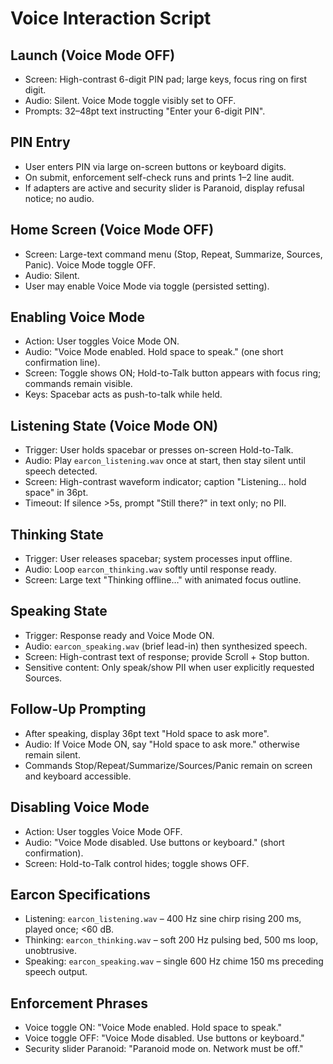 # Voice Interaction Script

## Launch (Voice Mode OFF)
- Screen: High-contrast 6-digit PIN pad; large keys, focus ring on first digit.
- Audio: Silent. Voice Mode toggle visibly set to OFF.
- Prompts: 32–48pt text instructing "Enter your 6-digit PIN".

## PIN Entry
- User enters PIN via large on-screen buttons or keyboard digits.
- On submit, enforcement self-check runs and prints 1–2 line audit.
- If adapters are active and security slider is Paranoid, display refusal notice; no audio.

## Home Screen (Voice Mode OFF)
- Screen: Large-text command menu (Stop, Repeat, Summarize, Sources, Panic). Voice Mode toggle OFF.
- Audio: Silent.
- User may enable Voice Mode via toggle (persisted setting).

## Enabling Voice Mode
- Action: User toggles Voice Mode ON.
- Audio: "Voice Mode enabled. Hold space to speak." (one short confirmation line).
- Screen: Toggle shows ON; Hold-to-Talk button appears with focus ring; commands remain visible.
- Keys: Spacebar acts as push-to-talk while held.

## Listening State (Voice Mode ON)
- Trigger: User holds spacebar or presses on-screen Hold-to-Talk.
- Audio: Play `earcon_listening.wav` once at start, then stay silent until speech detected.
- Screen: High-contrast waveform indicator; caption "Listening… hold space" in 36pt.
- Timeout: If silence >5s, prompt "Still there?" in text only; no PII.

## Thinking State
- Trigger: User releases spacebar; system processes input offline.
- Audio: Loop `earcon_thinking.wav` softly until response ready.
- Screen: Large text "Thinking offline…" with animated focus outline.

## Speaking State
- Trigger: Response ready and Voice Mode ON.
- Audio: `earcon_speaking.wav` (brief lead-in) then synthesized speech.
- Screen: High-contrast text of response; provide Scroll + Stop button.
- Sensitive content: Only speak/show PII when user explicitly requested Sources.

## Follow-Up Prompting
- After speaking, display 36pt text "Hold space to ask more".
- Audio: If Voice Mode ON, say "Hold space to ask more." otherwise remain silent.
- Commands Stop/Repeat/Summarize/Sources/Panic remain on screen and keyboard accessible.

## Disabling Voice Mode
- Action: User toggles Voice Mode OFF.
- Audio: "Voice Mode disabled. Use buttons or keyboard." (short confirmation).
- Screen: Hold-to-Talk control hides; toggle shows OFF.

## Earcon Specifications
- Listening: `earcon_listening.wav` – 400 Hz sine chirp rising 200 ms, played once; <60 dB.
- Thinking: `earcon_thinking.wav` – soft 200 Hz pulsing bed, 500 ms loop, unobtrusive.
- Speaking: `earcon_speaking.wav` – single 600 Hz chime 150 ms preceding speech output.

## Enforcement Phrases
- Voice toggle ON: "Voice Mode enabled. Hold space to speak."
- Voice toggle OFF: "Voice Mode disabled. Use buttons or keyboard."
- Security slider Paranoid: "Paranoid mode on. Network must be off."
